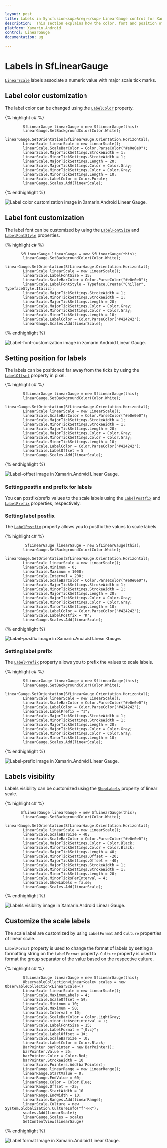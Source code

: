 ```yaml
---

layout: post
title: Labels in Syncfusion<sup>&reg;</sup> LinearGauge control for Xamarin.Android
description:  This section explains how the color, font and position of the labels in linear gauge scales can be applied and customized.
platform: Xamarin.Android
control: LinearGauge
documentation: ug

---
```


# Labels in SfLinearGauge 

[`LinearScale`](https://help.syncfusion.com/cr/xamarin-android/Com.Syncfusion.Gauges.SfLinearGauge.LinearScale.html) labels associate a numeric value with major scale tick marks.

## Label color customization

The label color can be changed using the [`LabelColor`](https://help.syncfusion.com/cr/xamarin-android/Com.Syncfusion.Gauges.SfLinearGauge.LinearScale.html#Com_Syncfusion_Gauges_SfLinearGauge_LinearScale_LabelColor) property.

{% highlight c# %}

            SfLinearGauge linearGauge = new SfLinearGauge(this);
            linearGauge.SetBackgroundColor(Color.White);
            linearGauge.SetOrientation(SfLinearGauge.Orientation.Horizontal);
            LinearScale linearScale = new LinearScale();
            linearScale.ScaleBarColor = Color.ParseColor("#e0e0e0");
            linearScale.MajorTickSettings.StrokeWidth = 1;
            linearScale.MinorTickSettings.StrokeWidth = 1;
            linearScale.MajorTickSettings.Length = 20;
            linearScale.MajorTickSettings.Color = Color.Gray;
            linearScale.MinorTickSettings.Color = Color.Gray;
            linearScale.MinorTickSettings.Length = 10;
            linearScale.LabelColor = Color.Purple;
            linearGauge.Scales.Add(linearScale);
    
{% endhighlight %}

![Label color customization image in Xamarin.Android Linear Gauge.](labels_images/label1.png)

## Label font customization

The label font can be customized by using the [`LabelFontSize`](https://help.syncfusion.com/cr/xamarin-android/Com.Syncfusion.Gauges.SfLinearGauge.LinearScale.html#Com_Syncfusion_Gauges_SfLinearGauge_LinearScale_LabelFontSize) and [`LabelFontStyle`](https://help.syncfusion.com/cr/xamarin-android/Com.Syncfusion.Gauges.SfLinearGauge.LinearScale.html#Com_Syncfusion_Gauges_SfLinearGauge_LinearScale_LabelFontStyle) properties.

{% highlight c# %}

           SfLinearGauge linearGauge = new SfLinearGauge(this);
            linearGauge.SetBackgroundColor(Color.White);
            linearGauge.SetOrientation(SfLinearGauge.Orientation.Horizontal);
            LinearScale linearScale = new LinearScale();
            linearScale.LabelFontSize = 15;
            linearScale.ScaleBarColor = Color.ParseColor("#e0e0e0");
            linearScale.LabelFontStyle = Typeface.Create("Chiller", TypefaceStyle.Italic);
            linearScale.MajorTickSettings.StrokeWidth = 1;
            linearScale.MinorTickSettings.StrokeWidth = 1;
            linearScale.MajorTickSettings.Length = 20;
            linearScale.MajorTickSettings.Color = Color.Gray;
            linearScale.MinorTickSettings.Color = Color.Gray;
            linearScale.MinorTickSettings.Length = 10;
            linearScale.LabelColor = Color.ParseColor("#424242");
            linearGauge.Scales.Add(linearScale);
    
{% endhighlight %}

![Label-font-customization image in Xamarin.Android Linear Gauge.](labels_images/label2.png)

## Setting position for labels

The labels can be positioned far away from the ticks by using the [`LabelOffset`](https://help.syncfusion.com/cr/xamarin-android/Com.Syncfusion.Gauges.SfLinearGauge.LinearScale.html#Com_Syncfusion_Gauges_SfLinearGauge_LinearScale_LabelOffset) property in pixel.

{% highlight c# %}

            SfLinearGauge linearGauge = new SfLinearGauge(this);
            linearGauge.SetBackgroundColor(Color.White);
            linearGauge.SetOrientation(SfLinearGauge.Orientation.Horizontal);
            LinearScale linearScale = new LinearScale();
            linearScale.ScaleBarColor = Color.ParseColor("#e0e0e0");
            linearScale.MajorTickSettings.StrokeWidth = 1;
            linearScale.MinorTickSettings.StrokeWidth = 1;
            linearScale.MajorTickSettings.Length = 20;
            linearScale.MajorTickSettings.Color = Color.Gray;
            linearScale.MinorTickSettings.Color = Color.Gray;
            linearScale.MinorTickSettings.Length = 10;
            linearScale.LabelColor = Color.ParseColor("#424242");
            linearScale.LabelOffset = 5;
            linearGauge.Scales.Add(linearScale);
   
{% endhighlight %}

![Label-offset image in Xamarin.Android Linear Gauge.](labels_images/label3.png)

### Setting postfix and prefix for labels

You can  postfix/prefix values to the scale labels using the [`LabelPostfix`](https://help.syncfusion.com/cr/xamarin-android/Com.Syncfusion.Gauges.SfLinearGauge.LinearScale.html#Com_Syncfusion_Gauges_SfLinearGauge_LinearScale_LabelPostfix) and [`LabelPrefix`](https://help.syncfusion.com/cr/xamarin-android/Com.Syncfusion.Gauges.SfLinearGauge.LinearScale.html#Com_Syncfusion_Gauges_SfLinearGauge_LinearScale_LabelPrefix) properties, respectively.

### Setting label postfix

The [`LabelPostfix`](https://help.syncfusion.com/cr/xamarin-android/Com.Syncfusion.Gauges.SfLinearGauge.LinearScale.html#Com_Syncfusion_Gauges_SfLinearGauge_LinearScale_LabelPostfix) property allows you to postfix the values to scale labels.

{% highlight c# %}

             SfLinearGauge linearGauge = new SfLinearGauge(this);
            linearGauge.SetBackgroundColor(Color.White);
            linearGauge.SetOrientation(SfLinearGauge.Orientation.Horizontal);
            LinearScale linearScale = new LinearScale();
            linearScale.Minimum = 0;
            linearScale.Maximum = 1000;
            linearScale.Interval = 200;
            linearScale.ScaleBarColor = Color.ParseColor("#e0e0e0");
            linearScale.MajorTickSettings.StrokeWidth = 1;
            linearScale.MinorTickSettings.StrokeWidth = 1;
            linearScale.MajorTickSettings.Length = 20;
            linearScale.MajorTickSettings.Color = Color.Gray;
            linearScale.MinorTickSettings.Color = Color.Gray;
            linearScale.MinorTickSettings.Length = 10;
            linearScale.LabelColor = Color.ParseColor("#424242");
            linearScale.LabelPostfix = "K";
            linearGauge.Scales.Add(linearScale);
    
{% endhighlight %}

![Label-postfix image in Xamarin.Android Linear Gauge.](labels_images/label4.png)

### Setting label prefix

The [`LabelPrefix`](https://help.syncfusion.com/cr/xamarin-android/Com.Syncfusion.Gauges.SfLinearGauge.LinearScale.html#Com_Syncfusion_Gauges_SfLinearGauge_LinearScale_LabelPrefix) property allows you to prefix the values to scale labels.

{% highlight c# %}

            SfLinearGauge linearGauge = new SfLinearGauge(this);
            linearGauge.SetBackgroundColor(Color.White);
            linearGauge.SetOrientation(SfLinearGauge.Orientation.Horizontal);
            LinearScale linearScale = new LinearScale();
            linearScale.ScaleBarColor = Color.ParseColor("#e0e0e0");
            linearScale.LabelColor = Color.ParseColor("#424242");
            linearScale.LabelPrefix = "$";
            linearScale.MajorTickSettings.StrokeWidth = 1;
            linearScale.MinorTickSettings.StrokeWidth = 1;
            linearScale.MajorTickSettings.Length = 20;
            linearScale.MajorTickSettings.Color = Color.Gray;
            linearScale.MinorTickSettings.Color = Color.Gray;
            linearScale.MinorTickSettings.Length = 10;
            linearGauge.Scales.Add(linearScale);
    
{% endhighlight %}

![Label-prefix image in Xamarin.Android Linear Gauge.](labels_images/label5.png)

## Labels visibility

Labels visibility can be customized using the [`ShowLabels`](https://help.syncfusion.com/cr/xamarin-android/Com.Syncfusion.Gauges.SfLinearGauge.LinearScale.html#Com_Syncfusion_Gauges_SfLinearGauge_LinearScale_ShowLabels) property of linear scale.

{% highlight c# %}

           SfLinearGauge linearGauge = new SfLinearGauge(this);
            linearGauge.SetBackgroundColor(Color.White);
            linearGauge.SetOrientation(SfLinearGauge.Orientation.Horizontal);
            LinearScale linearScale = new LinearScale();
            linearScale.ScaleBarSize = 40;
            linearScale.ScaleBarColor = Color.ParseColor("#e0e0e0");
            linearScale.MajorTickSettings.Color = Color.Black;
            linearScale.MinorTickSettings.Color = Color.Black;
            linearScale.MajorTickSettings.Length = 40;
            linearScale.MinorTickSettings.Offset = -20;
            linearScale.MajorTickSettings.Offset = -40;
            linearScale.MajorTickSettings.StrokeWidth = 1;
            linearScale.MinorTickSettings.StrokeWidth = 1;
            linearScale.MinorTickSettings.Length = 20;
            linearScale.MinorTicksPerInterval = 4;
            linearScale.ShowLabels = false;
            linearGauge.Scales.Add(linearScale);
   
{% endhighlight %}

![Labels visibility image in Xamarin.Android Linear Gauge.](labels_images/label6.png)


## Customize the scale labels
 
The scale label are customized by using `LabelFormat` and `Culture` properties of linear scale.

`LabelFormat` property is used to change the format of labels by setting a formatting string on the `LabelFormat` property.
`Culture` property is used to format the group separator of the value based on the respective culture.

{% highlight c# %}

            SfLinearGauge linearGauge = new SfLinearGauge(this);
            ObservableCollection<LinearScale> scales = new ObservableCollection<LinearScale>();
            LinearScale linearScale = new LinearScale();
            linearScale.MaximumLabels = 4;
            linearScale.ScaleOffset = 50;
            linearScale.Minimum = 10;
            linearScale.Maximum = 50;
            linearScale.Interval = 10;
            linearScale.ScaleBarColor = Color.LightGray;
            linearScale.MinorTicksPerInterval = 1;
            linearScale.LabelFontSize = 15;
            linearScale.LabelFormat = "{0:c}";
            linearScale.LabelOffset = 10;
            linearScale.ScaleBarSize = 10;
            linearScale.LabelColor = Color.Black;
            BarPointer barPointer = new BarPointer();
            barPointer.Value = 35;
            barPointer.Color = Color.Red;
            barPointer.StrokeWidth = 10;
            linearScale.Pointers.Add(barPointer);
            LinearRange linearRange = new LinearRange();
            linearRange.StartValue = 0;
            linearRange.EndValue = 60;
            linearRange.Color = Color.Blue;
            linearRange.Offset = -25;
            linearRange.StartWidth = 10;
            linearRange.EndWidth = 10;
            linearScale.Ranges.Add(linearRange);
            linearScale.Culture = new System.Globalization.CultureInfo("fr-FR");
            scales.Add(linearScale);
            linearGauge.Scales = scales;
            SetContentView(linearGauge);
   
{% endhighlight %}

![Label format Image in Xamarin.Android Linear Gauge.](labels_images/labelFormat.png)

